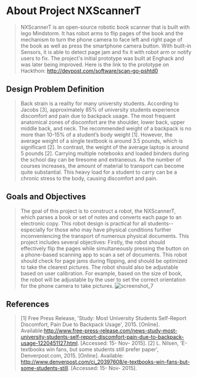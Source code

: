 # About Project NXScannerT

>NXScannerT is an open-source robotic book scanner that is built with lego Mindstorm. It has robot arms to flip pages of the book and the mechanism to turn the phone camera to face left and right page of the book as well as press the smartphone camera button. With built-in Sensors, it is able to detect page jam and fix it with robot arm or notify users to fix.
The project's initial prototype was built at Enghack and was later being improved. Here is the link to the prototype on Hackthon: http://devpost.com/software/scan-go-pshtd0

**Design Problem Definition**
---------------------

> Back strain is a reality for many university students. According to Jacobs [3], approximately 85% of university students experience discomfort and pain due to backpack usage. The most frequent anatomical zones of discomfort are the shoulder, lower back, upper middle back, and neck. The recommended weight of a backpack is no more than 10-15% of a student’s body weight [1]. However, the average weight of a single textbook is around 3.5 pounds, which is significant [2]. In contrast, the weight of the average laptop is around 5 pounds [2]. Carrying multiple notebooks and loaded binders during the school day can be tiresome and extraneous. As the number of courses increases, the amount of material to transport can become quite substantial. This heavy load for a student to carry can be a chronic stress to the body, causing discomfort and pain.

**Goals and Objectives**
----------------------

> The goal of this project is to construct a robot, the NXScannerT, which parses a book or set of notes and converts each page to an electronic copy. This robot design is practical for all students--especially for those who may have physical conditions further inconveniencing the transport of numerous physical documents. 
> This project includes several objectives: Firstly, the robot should effectively flip the pages while simultaneously pressing the button on a phone-based scanning app to scan a set of documents. This robot should check for page jams during flipping, and should be optimized to take the clearest pictures. The robot should also be adjustable based on user calibration. For example, based on the size of book, the robot will be adjustable by the user to set the correct orientation for the phone camera to take pictures.
![screenshot_7](https://cloud.githubusercontent.com/assets/6131820/12077860/a3fe3a32-b1c6-11e5-9520-8f762b837010.png)

**References**
-------------------------

> [1] Free Press Release, 'Study: Most University Students Self-Report Discomfort, Pain Due to Backpack Usage', 2015. [Online]. Available:http://www.free-press-release.com/news-study-most-university-students-self-report-discomfort-pain-due-to-backpack-usage-1220451127.html. [Accessed: 15- Nov- 2015].
> [2] L. Nilsen, 'E-textbooks win fans, but some students still prefer paper', Denverpost.com, 2015. [Online]. Available: http://www.denverpost.com/ci_20397608/e-textbooks-win-fans-but-some-students-still. [Accessed: 15- Nov- 2015].
 
